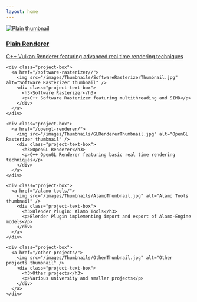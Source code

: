 ```yaml
---
layout: home
---
```


<div class="project-container">
    <div class="project-box">
      <a href="/plain-renderer/">
        <img src="/images/Thumbnails/PlainThumbnail.jpg" alt="Plain thumbnail" />
        <div class="project-text-box">
          <h3>Plain Renderer</h3>
          <p>C++ Vulkan Renderer featuring advanced real time rendering techniques</p>
        </div>
      </a>
    </div>

    <div class="project-box">
      <a href="/software-rasterizer//">
        <img src="/images/Thumbnails/SoftwareRasterizerThumbnail.jpg" alt="Software Rasterizer thumbnail" />
        <div class="project-text-box">
          <h3>Software Rasterizer</h3>
          <p>C++ Software Rasterizer featuring multithreading and SIMD</p>
        </div>
      </a>
    </div>
    
    <div class="project-box">
      <a href="/opengl-renderer/">
        <img src="/images/Thumbnails/GLRendererThumbnail.jpg" alt="OpenGL Rasterizer thumbnail" />
        <div class="project-text-box">
          <h3>OpenGL Renderer</h3>
          <p>C++ OpenGL Renderer featuring basic real time rendering techniques</p>
        </div>
      </a>
    </div>
    
    <div class="project-box">
      <a href="/alamo-tools/">
        <img src="/images/Thumbnails/AlamoThumbnail.jpg" alt="Alamo Tools thumbnail" />
        <div class="project-text-box">
          <h3>Blender Plugin: Alamo Tools</h3>
          <p>Blender Plugin implementing import and export of Alamo-Engine models</p>
        </div>
      </a>
    </div>
    
    <div class="project-box">
      <a href="/other-projects/">
        <img src="/images/Thumbnails/OtherThumbnail.jpg" alt="Other projects thumbnail" />
        <div class="project-text-box">
          <h3>Other projects</h3>
          <p>Various university and smaller projects</p>
        </div>
      </a>
    </div>
</div>

<br class="float-clear" />